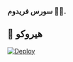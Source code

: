 ###  سورس فريدوم 🥇🔥.

## 💜 هيروكو

[![Deploy](https://www.herokucdn.com/deploy/button.svg)](https://heroku.com/deploy?template=https://github.com/Fahad-Al-Shammari/strong)



